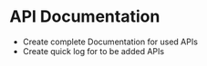 # API Documentation
- Create complete Documentation for used APIs
- Create quick log for to be added APIs
